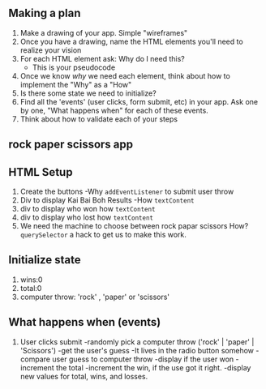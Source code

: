 ## Making a plan
1) Make a drawing of your app. Simple "wireframes"
2) Once you have a drawing, name the HTML elements you'll need to realize your vision
3) For each HTML element ask: Why do I need this?
    - This is your pseudocode
4) Once we know _why_ we need each element, think about how to implement the "Why" as a "How"
5) Is there some state we need to initialize?
6) Find all the 'events' (user clicks, form submit, etc) in your app. Ask one by one, "What happens when" for each of these events.
7) Think about how to validate each of your steps


## rock paper scissors app


## HTML Setup

1) Create the buttons
    -Why `addEventListener` to submit user throw
2) Div to display Kai Bai Boh Results
    -How `textContent`
3) div to display who won
    how `textContent`
4) div to display who lost
    how `textContent`
5) We need the machine to choose between rock papar scissors
    How? `querySelector` a hack to get us to make this work.

## Initialize state

1) wins:0
2) total:0
3) computer throw: 'rock' , 'paper' or 'scissors'

## What happens when (events)
1) User clicks submit
    -randomly pick a computer throw ('rock' | 'paper' | 'Scissors')
    -get the user's guess
        -It lives in the radio button somehow
    -compare user guess to computer throw
    -display if the user won
    -increment the total
    -increment the win, if the use got it right. 
    -display new values for total, wins, and losses. 
    